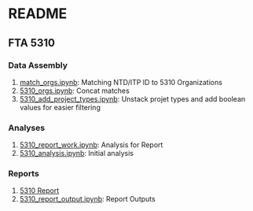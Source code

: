 # README

## FTA 5310

### Data Assembly

1. [match_orgs.ipynb](./5310_orgs/match_orgs.ipynb): Matching NTD/ITP ID to 5310 Organizations
1. [5310_orgs.ipynb](./5310_orgs/5310_orgs.ipynb):  Concat matches 
1. [5310_add_project_types.ipynb](./5310_orgs/5310_add_project_types.ipynb): Unstack projet types and add boolean values for easier filtering

### Analyses

1. [5310_report_work.ipynb](./5310_orgs/5310_report_work.ipynb): Analysis for Report
1. [5310_analysis.ipynb](./5310_orgs/5310_analysis.ipynb): Initial analysis

### Reports
1. [5310 Report](https://docs.calitp.org/data-analyses/5310_orgs/5310_report_output.html)
2. [5310_report_output.ipynb](./5310_orgs/5310_report_output.ipynb): Report Outputs